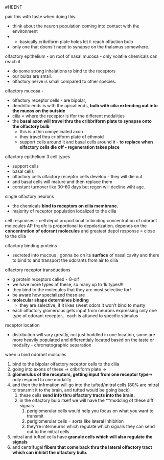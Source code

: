 #HEENT 

pair this with taste when doing this. 

- think about the neuron population coming into contact with the environment
- - basically cribriform plate holes let it reach olfaction bulb 
- only one that doens't need to synapse on the thalamus somewhere. 

olfactory epithelium - on roof of nasal mucosa - only volatile chemicals can reach it 
- do some strong inhalations to bind to the receptors 
- our bulbs are small. 
- olfactory nerve is small compared to other species. 

olfactory mucosa - 
- olfactory receptor cells - are bipolar, 
- dendritic ends is with the apical ends, **bulb with cilia extending out into the mucos on the outside**
- cilia = where the receptor is ffor the different modalities
- the **basal axon will travel thru the cribbriform plate to synapse onto the olfactory bulb**
	- this is a thin unmyelinated axon 
	- they travel thru cribiform plate of ethmoid 
	- support cells around it and basal cells around it - **to replace when olfactory cells die off - regeneration takes place**

olfactory epithelium 3 cell types 
- support cells
- basal cells
- olfactory cells 
olfactory receptor cells develop - they will die out 
- and basal cells will mature and then replace them 
- constant turnover like 30-60 days but regen will decline wiht age. 

single olfactory neurons 
- the chemicals **bind to receptors on cilia membrane.**
- majority of receptor population localized to the cilia 

cell responses - cell depol proportional to binding concentration of odorant molecules 
AP frq ofc is proportional to depolarization. depends on the **concentration of odorant molecules**
and greatest depol response = close to the cilia 


olfactory binding proteins
- secreted into mucous , gonna be on its **surface** of nasal cavity and there to bind to and  transport the odorants from air to cilia 

olfactory receptor transductions
- g protein receptors called - G-olf 
- we have more types of these, so many up to 1k types!!! 
- they bind to the molecules that they are most selective for! 
- be aware how specialized these are 
- **molecular shape determines binding**
	- they are selective, if it likes sweet odors it won't bind to musty 
- each olfactory glomerulus gets input from neurons expressing only one type of odorant receptor... each is attuned to specific stimulus 

receptor location 
- distribution will vary greatly, not just huddled in one location, some are more heavily populated and differentialy located based on the taste or modality - chromatographic separation 

when u bind odorant molcules
1. bind to the bipolar olfactory receptor cells to the cilia 
2. going into axons of these -> cribriform plate -> 
3. **glomerulus of the receptors, getting input from one receptor type**-> only respond to one modality 
4. and then the infrmation will go into the tufted/mitral cells (80% are mitral to transmit it to the brain, and tufted would be going back)
	1. these cells **send info thru olfactory tracts into the brain.**
	2. in the olfactory bulb itself we will have the **modding of these diff signals
		1. periglomerular cells would help you focus on what you want to transmit
		2. periglomerular cells = sorta like lateral inhibition 
		3. they're interneurns which regulate which signals they can send out to the mitral cells 
5. mitral and tufted cells have **granule cells which will also regulate the signals**
6. and centrifugal **fibers that come back thru the lateral olfactory tract which can inhibit the olfactory bulb.**
